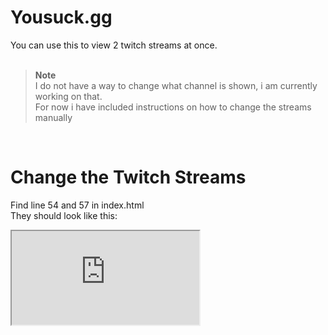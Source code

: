 # Yousuck.gg

You can use this to view 2 twitch streams at once. <br/>
<br/>

> **Note** </br>
> I do not have a way to change what channel is shown, i am currently working on that. <br/>
For now i have included instructions on how to change the streams manually
<br/>

# Change the Twitch Streams

Find line 54 and 57 in index.html  
They should look like this:  


<iframe class="stream-1" src="https://player.twitch.tv/?channel=[Channel]&parent=bluefog12.github.io"... <br />
<iframe class="stream-2" src="https://player.twitch.tv/?channel=[Channel]&parent=bluefog12.github.io"... <br />
<br />

Change "[Channel]" to whatever twitch channel you want to see <br />
This changes the stream but not the chat <br />

# Change the Twitch Chats

Find line 67 and 75 in index.html (same as before)
They should look like this:

src="https://www.twitch.tv/embed/[Channel]/chat?darkpopout&parent=bluefog12.github.io"
                                  
Change "[Channel]" to whatever twitch channel you want to see <br />
This changes the chat <br />
